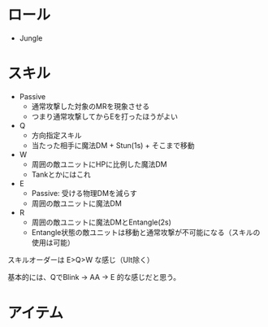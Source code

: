 # ロール

- Jungle

# スキル

- Passive
  - 通常攻撃した対象のMRを現象させる
  - つまり通常攻撃してからEを打ったほうがよい
- Q
  - 方向指定スキル
  - 当たった相手に魔法DM + Stun(1s) + そこまで移動
- W
  - 周囲の敵ユニットにHPに比例した魔法DM
  - Tankとかにはこれ
- E
  - Passive: 受ける物理DMを減らす
  - 周囲の敵ユニットに魔法DM
- R
  - 周囲の敵ユニットに魔法DMとEntangle(2s)
  - Entangle状態の敵ユニットは移動と通常攻撃が不可能になる（スキルの使用は可能）

スキルオーダーは E>Q>W な感じ（Ult除く）

基本的には、QでBlink -> AA -> E 的な感じだと思う。

# アイテム
